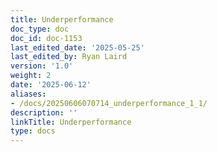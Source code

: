 ```yaml
---
title: Underperformance
doc_type: doc
doc_id: doc-1153
last_edited_date: '2025-05-25'
last_edited_by: Ryan Laird
version: '1.0'
weight: 2
date: '2025-06-12'
aliases:
- /docs/20250606070714_underperformance_1_1/
description: ''
linkTitle: Underperformance
type: docs
---
```


<!-- Unsupported block type: unsupported -->
